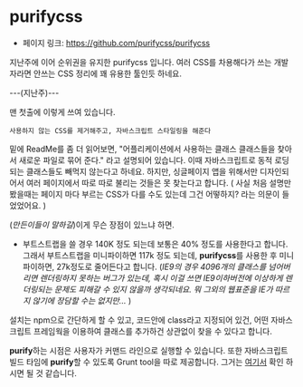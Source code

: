 # purifycss

- 페이지 링크: https://github.com/purifycss/purifycss

지난주에 이어 순위권을 유지한 purifycss 입니다. 여러 CSS를 차용해다가 쓰는 개발자라면 안쓰는 CSS 정리에 꽤 유용한 툴인듯 하네요.

---(지난주)---

맨 첫출에 이렇게 쓰여 있습니다.

`사용하지 않는 CSS를 제거해주고, 자바스크립트 스타일링을 해준다`

밑에 ReadMe를 좀 더 읽어보면, "어플리케이션에서 사용하는 클래스 클래스들을 찾아서 새로운 파일로 묶어 준다." 라고 설명되어 있습니다. 이때 자바스크립트로 동적 로딩되는 클래스들도 빼먹지 않는다고 하네요. 하지만, 싱글페이지 앱을 위해서만 디자인되어서 여러 페이지에서 따로 따로 불리는 것들은 못 찾는다고 합니다. ( 사실 처음 설명만 봤을때는 페이지 마다 부르는 CSS가 다를 수도 있는데 그건 어떻하지? 라는 의문이 들었었어요. )

(*만든이들이 말하길*)이게 무슨 장점이 있느냐 하면.
- 부트스트랩을 쓸 경우 140K 정도 되는데 보통은 40% 정도를 사용한다고 합니다. 그래서 부트스트랩을 미니파이하면 117k 정도 되는데, **purifycss**를 사용한 후 미니파이하면, 27k정도로 줄어든다고 합니다. (*IE9의 경우 4096개의 클래스를 넘어버리면 렌더링하지 못하는 버그가 있는데, 혹시 이걸 쓰면 IE9이하버전에 이상하게 렌더링되는 문제도 피해갈 수 있지 않을까 생각되네요. 뭐 그외의 웹표준을 IE가 따르지 않기에 장담할 수는 없지만...* )

설치는 npm으로 간단하게 할 수 있고, 코드안에 class라고 지정되어 있건, 어떤 자바스크립트 프레임웍을 이용하여 클래스를 추가하건 상관없이 찾을 수 있다고 합니다.

**purify**하는 시점은 사용자가 커맨드 라인으로 실행할 수 있습니다.
또한 자바스크립트 빌드 타임에 **purify**할 수 있도록 Grunt tool을 따로 제공합니다. 그거는 [여기서](https://github.com/purifycss/grunt-purifycss) 확인 하시면 될 것 같습니다.
